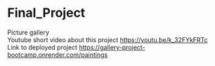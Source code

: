 # Final_Project
Picture gallery<br />
Youtube short video about this project https://youtu.be/k_32FYkFRTc<br />
Link to deployed project https://gallery-project-bootcamp.onrender.com/paintings
